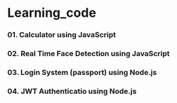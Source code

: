 # Learning_code

### 01. Calculator using JavaScript
### 02. Real Time Face Detection using JavaScript
### 03. Login System (passport) using Node.js
### 04. JWT Authenticatio using Node.js
